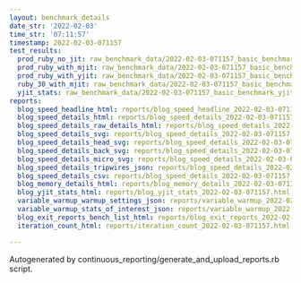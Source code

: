 ```yaml
---
layout: benchmark_details
date_str: '2022-02-03'
time_str: '07:11:57'
timestamp: 2022-02-03-071157
test_results:
  prod_ruby_no_jit: raw_benchmark_data/2022-02-03-071157_basic_benchmark_prod_ruby_no_jit.json
  prod_ruby_with_mjit: raw_benchmark_data/2022-02-03-071157_basic_benchmark_prod_ruby_with_mjit.json
  prod_ruby_with_yjit: raw_benchmark_data/2022-02-03-071157_basic_benchmark_prod_ruby_with_yjit.json
  ruby_30_with_mjit: raw_benchmark_data/2022-02-03-071157_basic_benchmark_ruby_30_with_mjit.json
  yjit_stats: raw_benchmark_data/2022-02-03-071157_basic_benchmark_yjit_stats.json
reports:
  blog_speed_headline_html: reports/blog_speed_headline_2022-02-03-071157.html
  blog_speed_details_html: reports/blog_speed_details_2022-02-03-071157.html
  blog_speed_details_raw_details_html: reports/blog_speed_details_2022-02-03-071157.raw_details.html
  blog_speed_details_svg: reports/blog_speed_details_2022-02-03-071157.svg
  blog_speed_details_head_svg: reports/blog_speed_details_2022-02-03-071157.head.svg
  blog_speed_details_back_svg: reports/blog_speed_details_2022-02-03-071157.back.svg
  blog_speed_details_micro_svg: reports/blog_speed_details_2022-02-03-071157.micro.svg
  blog_speed_details_tripwires_json: reports/blog_speed_details_2022-02-03-071157.tripwires.json
  blog_speed_details_csv: reports/blog_speed_details_2022-02-03-071157.csv
  blog_memory_details_html: reports/blog_memory_details_2022-02-03-071157.html
  blog_yjit_stats_html: reports/blog_yjit_stats_2022-02-03-071157.html
  variable_warmup_warmup_settings_json: reports/variable_warmup_2022-02-03-071157.warmup_settings.json
  variable_warmup_stats_of_interest_json: reports/variable_warmup_2022-02-03-071157.stats_of_interest.json
  blog_exit_reports_bench_list_html: reports/blog_exit_reports_2022-02-03-071157.bench_list.html
  iteration_count_html: reports/iteration_count_2022-02-03-071157.html

---
```

Autogenerated by continuous_reporting/generate_and_upload_reports.rb script.
